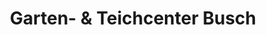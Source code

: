 ---
title: "Garten- & Teichcenter Busch"
url: /wuerzburg/garten-und-teichcenter-busch/
shop: Garten-Center
---